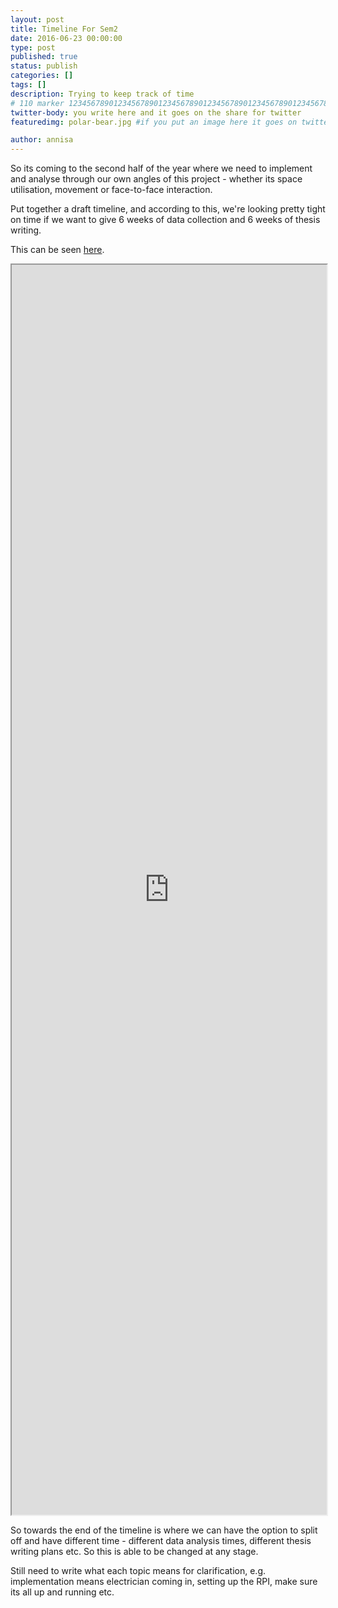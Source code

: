 ```yaml
---
layout: post
title: Timeline For Sem2
date: 2016-06-23 00:00:00
type: post
published: true
status: publish
categories: []
tags: []
description: Trying to keep track of time
# 110 marker 1234567890123456789012345678901234567890123456789012345678901234567890123456789012345678901234567890123456789
twitter-body: you write here and it goes on the share for twitter
featuredimg: polar-bear.jpg #if you put an image here it goes on twitter too

author: annisa
---
```


So its coming to the second half of the year where we need to implement and analyse through our own angles of this project - whether its space utilisation, movement or face-to-face interaction.

Put together a draft timeline, and according to this, we're looking pretty tight on time if we want to give 6 weeks of data collection and 6 weeks of thesis writing. 

This can be seen [here](https://docs.google.com/spreadsheets/d/1wBEEeC5mE_rTeX7uv4tp1UxmF9mR-jGLnOtPqcW6ruU/edit?usp=drive_web). 

<iframe src="https://docs.google.com/spreadsheets/d/1wBEEeC5mE_rTeX7uv4tp1UxmF9mR-jGLnOtPqcW6ruU/pubhtml?gid=0&amp;single=true&amp;widget=true&amp;headers=false" style="width: 100%; height: 50vh;"></iframe>

So towards the end of the timeline is where we can have the option to split off and have different time - different data analysis times, different thesis writing plans etc. So this is able to be changed at any stage.

Still need to write what each topic means for clarification, e.g. implementation means electrician coming in, setting up the RPI, make sure its all up and running etc.
